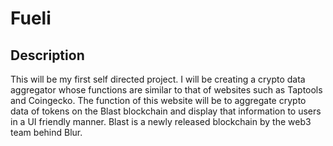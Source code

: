 # Fueli

## Description
This will be my first self directed project. I will be creating a crypto data aggregator whose functions are similar to that of websites such as Taptools and Coingecko. The function of this website will be to aggregate crypto data of tokens on the Blast blockchain and display that information to users in a UI friendly manner. Blast is a newly released blockchain by the web3 team behind Blur.
